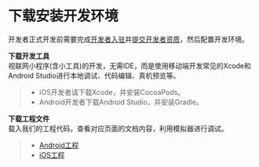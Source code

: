 # 下载安装开发环境
开发者正式开发前需要完成[开发者入驻](./register.md)并[提交开发者资质](./submit-qualification.md)，然后配置开发环境。

**下载开发工具**  
视联网小程序(含小工具)的开发，无需IDE，而是使用移动端开发常见的Xcode和Android Studio进行本地调试、代码编辑、真机预览等。
>* iOS开发者请下载Xcode，并安装CocoaPods。
>* Android开发者下载Android Studio，并安装Gradle。

**下载工程文件**  
载入我们的工程代码，查看对应页面的文档内容，利用模拟器进行调试。
>* [Android工程](https://github.com/VideoOS/VideoOS-Android-SDK/)
>* [iOS工程](https://github.com/VideoOS/VideoOS-iOS-SDK/)